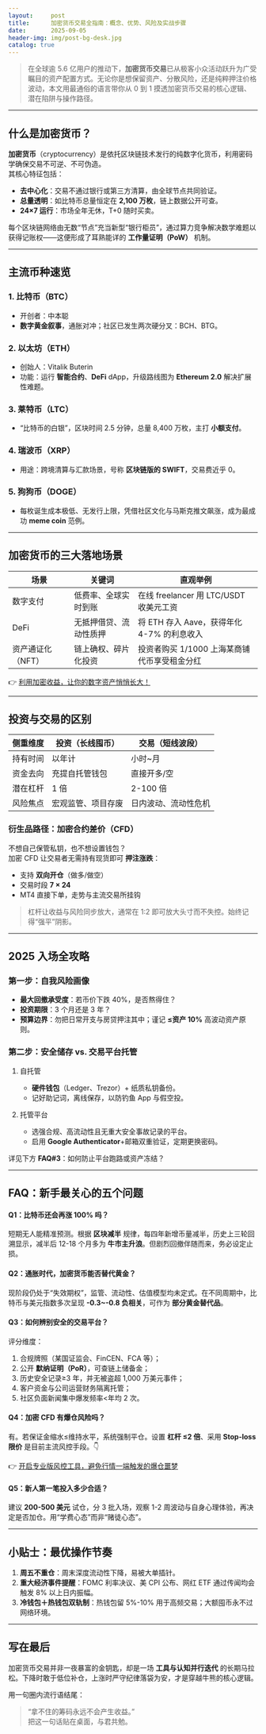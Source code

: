 ```yaml
---
layout:     post
title:      加密货币交易全指南：概念、优势、风险及实战步骤
date:       2025-09-05
header-img: img/post-bg-desk.jpg
catalog: true
---
```


> 在全球逾 5.6 亿用户的推动下，**加密货币交易**已从极客小众活动跃升为广受瞩目的资产配置方式。无论你是想保留资产、分散风险，还是纯粹押注价格波动，本文用最通俗的语言带你从 0 到 1 摸透加密货币交易的核心逻辑、潜在陷阱与操作路径。

---

## 什么是加密货币？

**加密货币**（cryptocurrency）是依托区块链技术发行的纯数字化货币，利用密码学确保交易不可逆、不可伪造。  
其核心特征包括：

- **去中心化**：交易不通过银行或第三方清算，由全球节点共同验证。  
- **总量透明**：如比特币总量恒定在 **2,100 万枚**，链上数据公开可查。  
- **24×7 运行**：市场全年无休，T+0 随时买卖。

每个区块链网络由无数“节点”充当新型“银行柜员”，通过算力竞争解决数学难题以获得记账权——这便形成了耳熟能详的 **工作量证明（PoW）** 机制。

---

## 主流币种速览

### 1. 比特币（BTC）

- 开创者：中本聪  
- **数字黄金叙事**，通胀对冲；社区已发生两次硬分叉：BCH、BTG。  

### 2. 以太坊（ETH）

- 创始人：Vitalik Buterin  
- 功能：运行 **智能合约**、**DeFi** dApp，升级路线图为 **Ethereum 2.0** 解决扩展性难题。

### 3. 莱特币（LTC）

- “比特币的白银”，区块时间 2.5 分钟，总量 8,400 万枚，主打 **小额支付**。

### 4. 瑞波币（XRP）

- 用途：跨境清算与汇款场景，号称 **区块链版的 SWIFT**，交易费近乎 0。

### 5. 狗狗币（DOGE）

- 每枚诞生成本极低、无发行上限，凭借社区文化与马斯克推文飙涨，成为最成功 **meme coin** 范例。

---

## 加密货币的三大落地场景

| 场景 | 关键词 | 直观举例 |
|---|---|---|
| 数字支付 | 低费率、全球实时到账 | 在线 freelancer 用 LTC/USDT 收美元工资 |
| DeFi | 无抵押借贷、流动性质押 | 将 ETH 存入 Aave，获得年化 4-7% 的利息收入 |
| 资产通证化（NFT） | 链上确权、碎片化投资 | 投资者购买 1/1000 上海某商铺代币享受租金分红 |

👉 [利用加密收益，让你的数字资产悄悄长大！](https://okxdog.com/)

---

## 投资与交易的区别

| 侧重维度 | 投资（长线囤币） | 交易（短线波段） |
|---|---|---|
| 持有时间 | 以年计 | 小时~月 |
| 资金去向 | 充提自托管钱包 | 直接开多/空 |
| 潜在杠杆 | 1 倍 | 2-100 倍 |
| 风险焦点 | 宏观监管、项目存废 | 日内波动、流动性危机 |

### 衍生品路径：加密合约差价（CFD）

不想自己保管私钥，也不想设置钱包？  
加密 CFD 让交易者无需持有现货即可 **押注涨跌**：

- 支持 **双向开仓**（做多/做空）  
- 交易时段 **7 × 24**  
- MT4 直接下单，走势与主流交易所挂钩  

> 杠杆让收益与风险同步放大，通常在 1:2 即可放大头寸而不失控。始终记得“强平”阴影。

---

## 2025 入场全攻略

### 第一步：自我风险画像

- **最大回撤承受度**：若币价下跌 40%，是否熬得住？  
- **投资期限**：3 个月还是 3 年？  
- **预算边界**：勿把日常开支与房贷押注其中；谨记 **≤资产 10%** 高波动资产原则。

### 第二步：安全储存 vs. 交易平台托管

1. 自托管  
   - **硬件钱包**（Ledger、Trezor）+ 纸质私钥备份。  
   - 记好助记词，离线保存，以防钓鱼 App 与假空投。  

2. 托管平台  
   - 选强合规、高流动性且无重大安全事故记录的平台。  
   - 启用 **Google Authenticator**+邮箱双重验证，定期更换密码。

详见下方 **FAQ#3**：如何防止平台跑路或资产冻结？

---

## FAQ：新手最关心的五个问题

#### Q1：比特币还会再涨 100% 吗？  
短期无人能精准预测。根据 **区块减半** 规律，每四年新增币量减半，历史上三轮回溯显示，减半后 12-18 个月多为 **牛市主升浪**。但剧烈回撤伴随而来，务必设定止损。

#### Q2：通胀时代，加密货币能否替代黄金？  
现阶段仍处于“失效期权”，监管、流动性、估值模型均未定式。在不同周期中，比特币与美元指数多次呈现 **-0.3~-0.8 负相关**，可作为 **部分黄金替代品**。

#### Q3：如何辨别安全的交易平台？  
评分维度：  
1. 合规牌照（某国证监会、FinCEN、FCA 等）；  
2. 公开 **默纳证明（PoR）**，可查链上储备金；  
3. 历史安全记录≥3 年，并无被盗超 1,000 万美元事件；  
4. 客户资金与公司运营财务隔离托管；  
5. 社区负面新闻集中爆发频率<年均 2 次。

#### Q4：加密 CFD 有爆仓风险吗？  
有。若保证金缩水≤维持水平，系统强制平仓。设置 **杠杆 ≤2 倍**、采用 **Stop-loss 限价** 是目前主流风控手段。👇

👉 [开启专业版风控工具，避免行情一端触发的爆仓噩梦](https://okxdog.com/)

#### Q5：新人第一笔投入多少合适？  
建议 **200-500 美元** 试仓，分 3 批入场，观察 1-2 周波动与自身心理体验，再决定是否加仓。用“学费心态”而非“赌徒心态”。

---

## 小贴士：最优操作节奏

1. **周五不重仓**：周末深度流动性下降，易被大单插针。  
2. **重大经济事件提醒**：FOMC 利率决议、美 CPI 公布、网红 ETF 通过传闻均会触发 8% 以上日内振幅。  
3. **冷钱包＋热钱包双轨制**：热钱包留 5%-10% 用于高频交易；大额囤币永不过网络环境。

---

## 写在最后

加密货币交易并非一夜暴富的金钥匙，却是一场 **工具与认知并行迭代** 的长期马拉松。下降时敢于低位补仓，上涨时严守纪律落袋为安，才是穿越牛熊的核心逻辑。

用一句圈内流行语结尾：  
> “拿不住的筹码永远不会产生收益。”  
把这一句话贴在桌面，与君共勉。